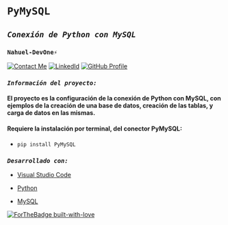 # **`PyMySQL`** 
## *`Conexión de Python con MySQL`* 
### **`Nahuel-DevOne⚡`**
[![Contact Me](https://img.shields.io/badge/Email-informational?style=for-the-badge&logo=Mail.Ru&logoColor=fff&color=c6362c)](mailto:nahue.developer1@gmail.com)
[![LinkedId](https://img.shields.io/badge/LinkedIn-informational?style=for-the-badge&logo=linkedin&logoColor=fff&color=0274b3)](https://www.linkedin.com/in/nahuel-developer/)
[![GitHub Profile](https://img.shields.io/badge/GitHub-informational?style=for-the-badge&logo=GitHub&logoColor=fff&color=343941)](https://github.com/Nahuel-DevOne)

### *`Información del proyecto:`*

#### El proyecto es la configuración de la conexión de Python con MySQL, con ejemplos de la creación de una base de datos, creación de las tablas, y carga de datos en las mismas.
#### Requiere la instalación por terminal, del conector PyMySQL:  

- `pip install PyMySQL` 

### *`Desarrollado con:`*

- [Visual Studio Code](https://code.visualstudio.com/)
- [Python](https://www.python.org/)
- [MySQL](https://www.mysql.com/)


  <!-- Hecho con amor -->
[![ForTheBadge built-with-love](http://ForTheBadge.com/images/badges/built-with-love.svg)](https://GitHub.com/Nahuel-Devone/)